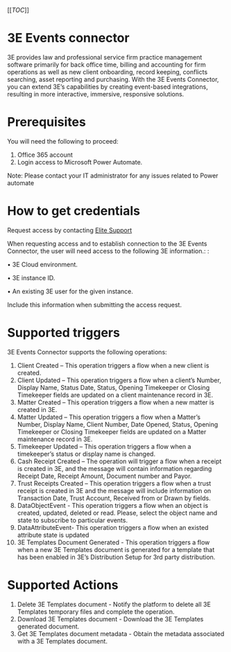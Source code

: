 [[_TOC_]]

# 3E Events connector
3E provides law and professional service firm practice management software primarily for back office time, billing and accounting for firm operations as well as new client onboarding, record keeping, conflicts searching, asset reporting and purchasing. With the 3E Events Connector, you can extend 3E’s capabilities by creating event-based integrations, resulting in more interactive, immersive, responsive solutions.

# Prerequisites
You will need the following to proceed:
1. Office 365 account
2. Login access to Microsoft Power Automate.

Note: Please contact your IT administrator for any issues related to Power automate

# How to get credentials
Request access by contacting [Elite Support](https://elite.com/en/support)

When requesting access and to establish connection to the 3E Events Connector, the user will need access to the following 3E information.: :

•	3E Cloud environment.

•	3E instance ID.

•	An existing 3E user for the given instance.

Include this information when submitting the access request.


# Supported triggers
3E Events Connector supports the following operations:
1.  Client Created – This operation triggers a flow when a new client is created.
2.  Client Updated – This operation triggers a flow when a client’s Number, Display Name, Status Date, Status, Opening Timekeeper or Closing Timekeeper fields are updated on a client maintenance record in 3E.
3.  Matter Created – This operation triggers a flow when a new matter is created in 3E.
4.  Matter Updated – This operation triggers a flow when a Matter’s Number, Display Name, Client Number, Date Opened, Status, Opening Timekeeper or Closing Timekeeper fields are updated on a Matter maintenance record in 3E.
5.  Timekeeper Updated – This operation triggers a flow when a timekeeper’s status or display name is changed.
6.  Cash Receipt Created – The operation will trigger a flow when a receipt is created in 3E, and the message will contain information regarding Receipt Date, Receipt Amount, Document number and Payor.
7.  Trust Receipts Created – This operation triggers a flow when a trust receipt is created in 3E and the message will include information on Transaction Date, Trust Account, Received from or Drawn by fields.
8.  DataObjectEvent - This operation triggers a flow when an object is created, updated, deleted or read. Please, select the object name and state to subscribe to particular events.
9.  DataAttributeEvent- This operation triggers a flow when an existed attribute state is updated
10. 3E Templates Document Generated - This operation triggers a flow when a new 3E Templates document is generated for a template that has been enabled in 3E’s Distribution Setup for 3rd party distribution.

# Supported Actions
1.  Delete 3E Templates document - Notify the platform to delete all 3E Templates temporary files and complete the operation.
2.  Download 3E Templates document - Download the 3E Templates generated document.
3.  Get 3E Templates document metadata - Obtain the metadata associated with a 3E Templates document.